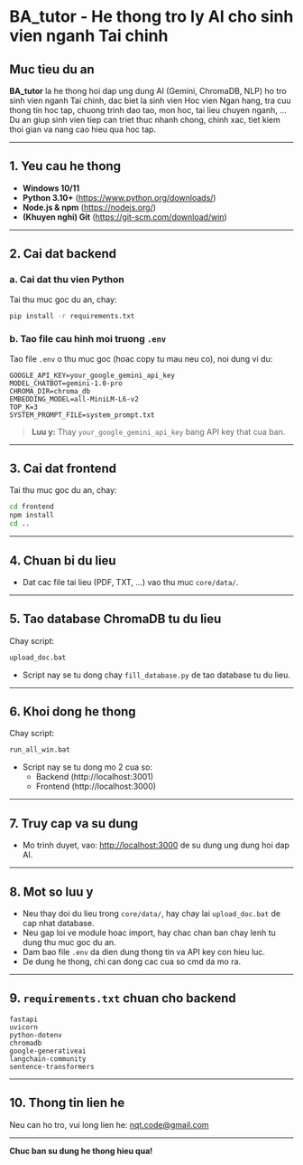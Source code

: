 # BA_tutor - He thong tro ly AI cho sinh vien nganh Tai chinh

## Muc tieu du an

**BA_tutor** la he thong hoi dap ung dung AI (Gemini, ChromaDB, NLP) ho tro sinh vien nganh Tai chinh, dac biet la sinh vien Hoc vien Ngan hang, tra cuu thong tin hoc tap, chuong trinh dao tao, mon hoc, tai lieu chuyen nganh, ... Du an giup sinh vien tiep can triet thuc nhanh chong, chinh xac, tiet kiem thoi gian va nang cao hieu qua hoc tap.

---

## 1. Yeu cau he thong

- **Windows 10/11**
- **Python 3.10+** (https://www.python.org/downloads/)
- **Node.js & npm** (https://nodejs.org/)
- **(Khuyen nghi) Git** (https://git-scm.com/download/win)

---

## 2. Cai dat backend

### a. Cai dat thu vien Python

Tai thu muc goc du an, chay:

```sh
pip install -r requirements.txt
```

### b. Tao file cau hinh moi truong `.env`

Tao file `.env` o thu muc goc (hoac copy tu mau neu co), noi dung vi du:

```
GOOGLE_API_KEY=your_google_gemini_api_key
MODEL_CHATBOT=gemini-1.0-pro
CHROMA_DIR=chroma_db
EMBEDDING_MODEL=all-MiniLM-L6-v2
TOP_K=3
SYSTEM_PROMPT_FILE=system_prompt.txt
```

> **Luu y:** Thay `your_google_gemini_api_key` bang API key that cua ban.

---

## 3. Cai dat frontend

Tai thu muc goc du an, chay:

```sh
cd frontend
npm install
cd ..
```

---

## 4. Chuan bi du lieu

- Dat cac file tai lieu (PDF, TXT, ...) vao thu muc `core/data/`.

---

## 5. Tao database ChromaDB tu du lieu

Chay script:

```sh
upload_doc.bat
```

- Script nay se tu dong chay `fill_database.py` de tao database tu du lieu.

---

## 6. Khoi dong he thong

Chay script:

```sh
run_all_win.bat
```

- Script nay se tu dong mo 2 cua so:
  - Backend (http://localhost:3001)
  - Frontend (http://localhost:3000)

---

## 7. Truy cap va su dung

- Mo trinh duyet, vao: [http://localhost:3000](http://localhost:3000) de su dung ung dung hoi dap AI.

---

## 8. Mot so luu y

- Neu thay doi du lieu trong `core/data/`, hay chay lai `upload_doc.bat` de cap nhat database.
- Neu gap loi ve module hoac import, hay chac chan ban chay lenh tu dung thu muc goc du an.
- Dam bao file `.env` da dien dung thong tin va API key con hieu luc.
- De dung he thong, chi can dong cac cua so cmd da mo ra.

---

## 9. `requirements.txt` chuan cho backend

```
fastapi
uvicorn
python-dotenv
chromadb
google-generativeai
langchain-community
sentence-transformers
```

---

## 10. Thong tin lien he

Neu can ho tro, vui long lien he: nqt.code@gmail.com

---

**Chuc ban su dung he thong hieu qua!**

